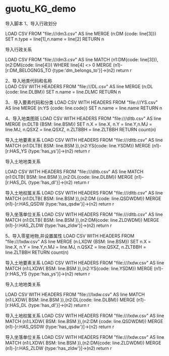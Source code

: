 # guotu_KG_demo
导入脚本
1、导入行政划分

LOAD CSV FROM "file:///dm3.csv" AS line
MERGE (n:DM {code: line[3]})
SET n.type = line[1],n.name = line[2]
RETURN n

导入行政关系

LOAD CSV FROM "file:///dm3.csv" AS line
MATCH (n1:DM{code: line[3]}),(n2:DM{code: line[4]})
WHERE line[4] <> 0
MERGE (n1)-[r:DM_BELOGNGS_TO {type:'dm_belongs_to'}]->(n2)
return r

2、导入地类代码和名称  
LOAD CSV WITH HEADERS FROM "file:///DL.csv" AS line
MERGE (n:DL {code: line.DLBM})
SET n.name = line.DLMC
RETURN n

3、 导入要素代码和分类
LOAD CSV WITH HEADERS FROM "file:///YS.csv" AS line
MERGE (n:YS {code: line.code})
SET n.name = line.name
RETURN n

4、导入地类图斑
LOAD CSV WITH HEADERS FROM "file:///dltb.csv" AS line
MERGE (n:DLTB {BSM: line.BSM})
SET n.X = line.X, n.Y = line.Y,n.MJ = line.MJ, n.QSXZ = line.QSXZ, n.ZLTBBH = line.ZLTBBH
RETURN count(n)

导入土地要素关系
LOAD CSV WITH HEADERS FROM "file:///dltb.csv" AS line
MATCH (n1:DLTB{ BSM: line.BSM }),(n2:YS{code: line.YSDM})
MERGE (n1)-[r:HAS_YS {type:'has_ys'}]->(n2)
return r

导入土地地类关系

LOAD CSV WITH HEADERS FROM "file:///dltb.csv" AS line
MATCH (n1:DLTB{ BSM: line.BSM }),(n2:DL{code: line.DLBM})
MERGE (n1)-[r:HAS_DL {type:'has_dl'}]->(n2)
return r

导入土地权属关系
LOAD CSV WITH HEADERS FROM "file:///dltb.csv" AS line
MATCH (n1:DLTB{ BSM: line.BSM }),(n2:DM {code: line.QSDWDM})
MERGE (n1)-[r:HAS_QSDW {type:'has_qsdw'}]->(n2)
return r

导入坐落单位关系
LOAD CSV WITH HEADERS FROM "file:///dltb.csv" AS line
MATCH (n1:DLTB{ BSM: line.BSM }),(n2:DM{code: line.ZLDWDM})
MERGE (n1)-[r:HAS_ZLDW {type:'has_zldw'}]->(n2)
return r


5、导入零星地物,并设置属性
LOAD CSV WITH HEADERS FROM "file:///lxdw.csv" AS line
MERGE (n:LXDW {BSM: line.BSM})
SET n.X = line.X, n.Y = line.Y,n.MJ = line.MJ, n.QSXZ = line.QSXZ, n.ZLTBBH = line.ZLTBBH
RETURN count(n)

导入土地要素关系
LOAD CSV WITH HEADERS FROM "file:///lxdw.csv" AS line
MATCH (n1:LXDW{ BSM: line.BSM }),(n2:YS{code: line.YSDM})
MERGE (n1)-[r:HAS_YS {type:'has_ys'}]->(n2)
return r

导入土地地类关系

LOAD CSV WITH HEADERS FROM "file:///lxdw.csv" AS line
MATCH (n1:LXDW{ BSM: line.BSM }),(n2:DL{code: line.DLBM})
MERGE (n1)-[r:HAS_DL {type:'has_dl'}]->(n2)
return r

导入土地权属关系
LOAD CSV WITH HEADERS FROM "file:///lxdw.csv" AS line
MATCH (n1:LXDW{ BSM: line.BSM }),(n2:DM {code: line.QSDWDM})
MERGE (n1)-[r:HAS_QSDW {type:'has_qsdw'}]->(n2)
return r

导入坐落单位关系
LOAD CSV WITH HEADERS FROM "file:///lxdw.csv" AS line
MATCH (n1:LXDW{ BSM: line.BSM }),(n2:DM{code: line.ZLDWDM})
MERGE (n1)-[r:HAS_ZLDW {type:'has_zldw'}]->(n2)
return r
